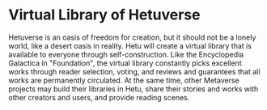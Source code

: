 # Virtual Library of Hetuverse

Hetuverse is an oasis of freedom for creation, but it should not be a lonely world, like a desert oasis in reality. Hetu will create a virtual library that is available to everyone through self-construction. Like the Encyclopedia Galactica in "Foundation", the virtual library constantly picks excellent works through reader selection, voting, and reviews and guarantees that all works are permanently circulated. At the same time, other Metaverse projects may build their libraries in Hetu, share their stories and works with other creators and users, and provide reading scenes.
